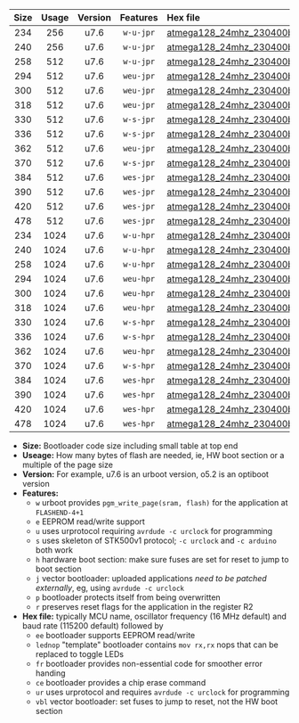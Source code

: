 |Size|Usage|Version|Features|Hex file|
|:-:|:-:|:-:|:-:|:--|
|234|256|u7.6|`w-u-jpr`|[atmega128_24mhz_230400bps_ur_vbl.hex](https://raw.githubusercontent.com/stefanrueger/urboot/main//atmega128_24mhz_230400bps_ur_vbl.hex)|
|240|256|u7.6|`w-u-jpr`|[atmega128_24mhz_230400bps_lednop_ur_vbl.hex](https://raw.githubusercontent.com/stefanrueger/urboot/main//atmega128_24mhz_230400bps_lednop_ur_vbl.hex)|
|258|512|u7.6|`w-u-jpr`|[atmega128_24mhz_230400bps_lednop_fr_ur_vbl.hex](https://raw.githubusercontent.com/stefanrueger/urboot/main//atmega128_24mhz_230400bps_lednop_fr_ur_vbl.hex)|
|294|512|u7.6|`weu-jpr`|[atmega128_24mhz_230400bps_ee_ur_vbl.hex](https://raw.githubusercontent.com/stefanrueger/urboot/main//atmega128_24mhz_230400bps_ee_ur_vbl.hex)|
|300|512|u7.6|`weu-jpr`|[atmega128_24mhz_230400bps_ee_lednop_ur_vbl.hex](https://raw.githubusercontent.com/stefanrueger/urboot/main//atmega128_24mhz_230400bps_ee_lednop_ur_vbl.hex)|
|318|512|u7.6|`weu-jpr`|[atmega128_24mhz_230400bps_ee_lednop_fr_ur_vbl.hex](https://raw.githubusercontent.com/stefanrueger/urboot/main//atmega128_24mhz_230400bps_ee_lednop_fr_ur_vbl.hex)|
|330|512|u7.6|`w-s-jpr`|[atmega128_24mhz_230400bps_vbl.hex](https://raw.githubusercontent.com/stefanrueger/urboot/main//atmega128_24mhz_230400bps_vbl.hex)|
|336|512|u7.6|`w-s-jpr`|[atmega128_24mhz_230400bps_lednop_vbl.hex](https://raw.githubusercontent.com/stefanrueger/urboot/main//atmega128_24mhz_230400bps_lednop_vbl.hex)|
|362|512|u7.6|`weu-jpr`|[atmega128_24mhz_230400bps_ee_lednop_fr_ce_ur_vbl.hex](https://raw.githubusercontent.com/stefanrueger/urboot/main//atmega128_24mhz_230400bps_ee_lednop_fr_ce_ur_vbl.hex)|
|370|512|u7.6|`w-s-jpr`|[atmega128_24mhz_230400bps_lednop_fr_vbl.hex](https://raw.githubusercontent.com/stefanrueger/urboot/main//atmega128_24mhz_230400bps_lednop_fr_vbl.hex)|
|384|512|u7.6|`wes-jpr`|[atmega128_24mhz_230400bps_ee_vbl.hex](https://raw.githubusercontent.com/stefanrueger/urboot/main//atmega128_24mhz_230400bps_ee_vbl.hex)|
|390|512|u7.6|`wes-jpr`|[atmega128_24mhz_230400bps_ee_lednop_vbl.hex](https://raw.githubusercontent.com/stefanrueger/urboot/main//atmega128_24mhz_230400bps_ee_lednop_vbl.hex)|
|420|512|u7.6|`wes-jpr`|[atmega128_24mhz_230400bps_ee_lednop_fr_vbl.hex](https://raw.githubusercontent.com/stefanrueger/urboot/main//atmega128_24mhz_230400bps_ee_lednop_fr_vbl.hex)|
|478|512|u7.6|`wes-jpr`|[atmega128_24mhz_230400bps_ee_lednop_fr_ce_vbl.hex](https://raw.githubusercontent.com/stefanrueger/urboot/main//atmega128_24mhz_230400bps_ee_lednop_fr_ce_vbl.hex)|
|234|1024|u7.6|`w-u-hpr`|[atmega128_24mhz_230400bps_ur.hex](https://raw.githubusercontent.com/stefanrueger/urboot/main//atmega128_24mhz_230400bps_ur.hex)|
|240|1024|u7.6|`w-u-hpr`|[atmega128_24mhz_230400bps_lednop_ur.hex](https://raw.githubusercontent.com/stefanrueger/urboot/main//atmega128_24mhz_230400bps_lednop_ur.hex)|
|258|1024|u7.6|`w-u-hpr`|[atmega128_24mhz_230400bps_lednop_fr_ur.hex](https://raw.githubusercontent.com/stefanrueger/urboot/main//atmega128_24mhz_230400bps_lednop_fr_ur.hex)|
|294|1024|u7.6|`weu-hpr`|[atmega128_24mhz_230400bps_ee_ur.hex](https://raw.githubusercontent.com/stefanrueger/urboot/main//atmega128_24mhz_230400bps_ee_ur.hex)|
|300|1024|u7.6|`weu-hpr`|[atmega128_24mhz_230400bps_ee_lednop_ur.hex](https://raw.githubusercontent.com/stefanrueger/urboot/main//atmega128_24mhz_230400bps_ee_lednop_ur.hex)|
|318|1024|u7.6|`weu-hpr`|[atmega128_24mhz_230400bps_ee_lednop_fr_ur.hex](https://raw.githubusercontent.com/stefanrueger/urboot/main//atmega128_24mhz_230400bps_ee_lednop_fr_ur.hex)|
|330|1024|u7.6|`w-s-hpr`|[atmega128_24mhz_230400bps.hex](https://raw.githubusercontent.com/stefanrueger/urboot/main//atmega128_24mhz_230400bps.hex)|
|336|1024|u7.6|`w-s-hpr`|[atmega128_24mhz_230400bps_lednop.hex](https://raw.githubusercontent.com/stefanrueger/urboot/main//atmega128_24mhz_230400bps_lednop.hex)|
|362|1024|u7.6|`weu-hpr`|[atmega128_24mhz_230400bps_ee_lednop_fr_ce_ur.hex](https://raw.githubusercontent.com/stefanrueger/urboot/main//atmega128_24mhz_230400bps_ee_lednop_fr_ce_ur.hex)|
|370|1024|u7.6|`w-s-hpr`|[atmega128_24mhz_230400bps_lednop_fr.hex](https://raw.githubusercontent.com/stefanrueger/urboot/main//atmega128_24mhz_230400bps_lednop_fr.hex)|
|384|1024|u7.6|`wes-hpr`|[atmega128_24mhz_230400bps_ee.hex](https://raw.githubusercontent.com/stefanrueger/urboot/main//atmega128_24mhz_230400bps_ee.hex)|
|390|1024|u7.6|`wes-hpr`|[atmega128_24mhz_230400bps_ee_lednop.hex](https://raw.githubusercontent.com/stefanrueger/urboot/main//atmega128_24mhz_230400bps_ee_lednop.hex)|
|420|1024|u7.6|`wes-hpr`|[atmega128_24mhz_230400bps_ee_lednop_fr.hex](https://raw.githubusercontent.com/stefanrueger/urboot/main//atmega128_24mhz_230400bps_ee_lednop_fr.hex)|
|478|1024|u7.6|`wes-hpr`|[atmega128_24mhz_230400bps_ee_lednop_fr_ce.hex](https://raw.githubusercontent.com/stefanrueger/urboot/main//atmega128_24mhz_230400bps_ee_lednop_fr_ce.hex)|

- **Size:** Bootloader code size including small table at top end
- **Useage:** How many bytes of flash are needed, ie, HW boot section or a multiple of the page size
- **Version:** For example, u7.6 is an urboot version, o5.2 is an optiboot version
- **Features:**
  + `w` urboot provides `pgm_write_page(sram, flash)` for the application at `FLASHEND-4+1`
  + `e` EEPROM read/write support
  + `u` uses urprotocol requiring `avrdude -c urclock` for programming
  + `s` uses skeleton of STK500v1 protocol; `-c urclock` and `-c arduino` both work
  + `h` hardware boot section: make sure fuses are set for reset to jump to boot section
  + `j` vector bootloader: uploaded applications *need to be patched externally*, eg, using `avrdude -c urclock`
  + `p` bootloader protects itself from being overwritten
  + `r` preserves reset flags for the application in the register R2
- **Hex file:** typically MCU name, oscillator frequency (16 MHz default) and baud rate (115200 default) followed by
  + `ee` bootloader supports EEPROM read/write
  + `lednop` "template" bootloader contains `mov rx,rx` nops that can be replaced to toggle LEDs
  + `fr` bootloader provides non-essential code for smoother error handing
  + `ce` bootloader provides a chip erase command
  + `ur` uses urprotocol and requires `avrdude -c urclock` for programming
  + `vbl` vector bootloader: set fuses to jump to reset, not the HW boot section
